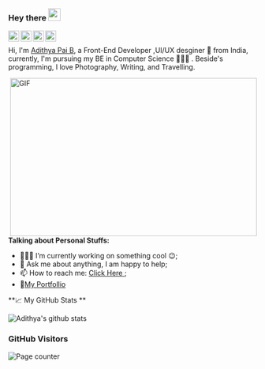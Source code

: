 ### Hey there <img src="https://media.giphy.com/media/hvRJCLFzcasrR4ia7z/giphy.gif" width="25px">

<a href="https://twitter.com/adithyapaib">
  <img align="left" alt="Adithya Pai B | Twitter" width="22px" src="https://cdn.jsdelivr.net/npm/simple-icons@v3/icons/twitter.svg" />
</a>
<a href="https://www.linkedin.com/in/adithyapaib/">
  <img align="left" alt="Adithya's LinkdeIN" width="22px" src="https://cdn.jsdelivr.net/npm/simple-icons@v3/icons/linkedin.svg" />
</a>
<a href="https://t.me/adithyapaib">
  <img align="left" alt="Adithya's Telegram" width="22px" src="https://cdn.jsdelivr.net/npm/simple-icons@v3/icons/telegram.svg" />
</a>
<a href="https://facebook.com/adithyapaib26">
  <img align="left" alt="Adithya's FB" width="22px" src="https://cdn.jsdelivr.net/npm/simple-icons@v3/icons/facebook.svg" />
</a>
<br />


Hi, I'm [Adithya Pai B](https://adithyapai.com/), a Front-End Developer ,UI/UX desginer 🚀 from India, currently, I'm pursuing my BE in Computer Science 🙍🏽‍♂️ .  Beside's programming, I love Photography, Writing, and Travelling.
   
   
   
  <img align="right" alt="GIF" src="https://github.com/abhisheknaiidu/abhisheknaiidu/blob/master/code.gif?raw=true" width="500" height="320" />
  
**Talking about Personal Stuffs:**

- 👨🏽‍💻 I’m currently working on something cool :wink:;
- 💬 Ask me about anything, I am happy to help;
- 📫 How to reach me: [Click Here ](https://telegram.me/adithyapai);
- 📝[My Portfollio ](https://adithyapai.com)


**📈 My GitHub Stats **

![Adithya's github stats](https://github-readme-stats.vercel.app/api?username=adithyapaib&count_private=true&show_icons=true&theme=react)
### GitHub Visitors


<img allgin="center" alt="Page counter" src="https://profile-counter.glitch.me/adithyapaib/count.svg" />

